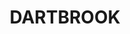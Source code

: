---
lastmod: '2025-04-06T06:05:20+00:00'
latitude: -32.14622
layout: suburb
longitude: 151.102917
postcode: '2336'
state: NSW
title: DARTBROOK
url: /nsw/dartbrook/
---